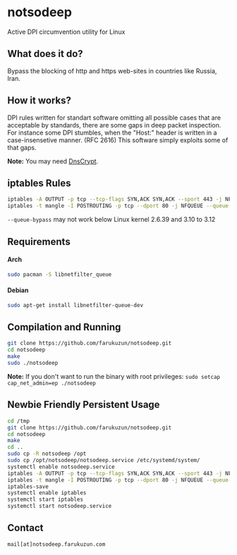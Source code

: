 # notsodeep
Active DPI circumvention utility for Linux


What does it do?
--------------------
Bypass the blocking of http and https web-sites in countries like Russia, Iran.


How it works?
--------------------
DPI rules written for standart software omitting all possible cases that are acceptable by standards, there are some gaps in deep packet inspection. For instance some DPI stumbles, when the "Host:" header is written in a case-insensetive manner. (RFC 2616) This software simply exploits some of that gaps.

**Note:** You may need [DnsCrypt](https://github.com/jedisct1/dnscrypt-proxy).

iptables Rules
--------------------

```bash
iptables -A OUTPUT -p tcp --tcp-flags SYN,ACK SYN,ACK --sport 443 -j NFQUEUE --queue-num 200 --queue-bypass
iptables -t mangle -I POSTROUTING -p tcp --dport 80 -j NFQUEUE --queue-num 200 --queue-bypass
```

`--queue-bypass` may not work below Linux kernel 2.6.39 and 3.10 to 3.12

Requirements
--------------------

#### Arch

```bash
sudo pacman -S libnetfilter_queue
```

#### Debian

```bash
sudo apt-get install libnetfilter-queue-dev
```

Compilation and Running
--------------------
```bash
git clone https://github.com/farukuzun/notsodeep.git
cd notsodeep
make
sudo ./notsodeep
```


**Note:** If you don't want to run the binary with root privileges: `sudo setcap cap_net_admin=ep ./notsodeep`

Newbie Friendly Persistent Usage
--------------------

```bash
cd /tmp
git clone https://github.com/farukuzun/notsodeep.git
cd notsodeep
make
cd ..
sudo cp -R notsodeep /opt
sudo cp /opt/notsodeep/notsodeep.service /etc/systemd/system/
systemctl enable notsodeep.service
iptables -A OUTPUT -p tcp --tcp-flags SYN,ACK SYN,ACK --sport 443 -j NFQUEUE --queue-num 200 --queue-bypass
iptables -t mangle -I POSTROUTING -p tcp --dport 80 -j NFQUEUE --queue-num 200 --queue-bypass
iptables-save
systemctl enable iptables
systemctl start iptables
systemctl start notsodeep.service
```

Contact
--------------------

``mail[at]notsodeep.farukuzun.com``
